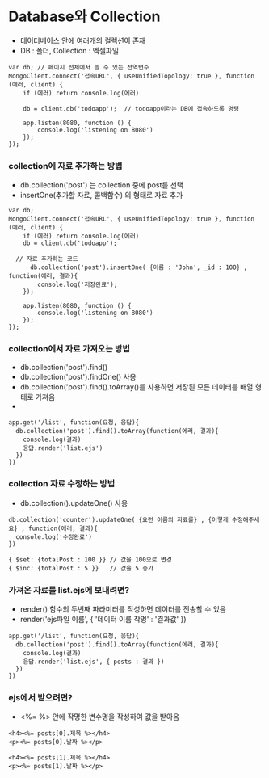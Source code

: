 # Database와 Collection
- 데이터베이스 안에 여러개의 컬렉션이 존재
- DB : 폴더, Collection : 엑셀파일

```
var db; // 페이지 전체에서 쓸 수 있는 전역변수
MongoClient.connect('접속URL', { useUnifiedTopology: true }, function (에러, client) {
	if (에러) return console.log(에러)
  
	db = client.db('todoapp');  // todoapp이라는 DB에 접속하도록 명령

	app.listen(8080, function () {
		console.log('listening on 8080')
	});
});
```

###  collection에 자료 추가하는 방법
- db.collection('post') 는 collection 중에 post를 선택
- insertOne(추가할 자료, 콜백함수) 의 형태로 자료 추가
```
var db;
MongoClient.connect('접속URL', { useUnifiedTopology: true }, function (에러, client) {
	if (에러) return console.log(에러)
	db = client.db('todoapp');

  // 자료 추가하는 코드
      db.collection('post').insertOne( {이름 : 'John', _id : 100} , function(에러, 결과){
	    console.log('저장완료'); 
	});

	app.listen(8080, function () {
		console.log('listening on 8080')
	});
});
```

### collection에서 자료 가져오는 방법
- db.collection('post').find()
- db.collection('post').findOne() 사용
- db.collection('post').find().toArray()를 사용하면 저장된 모든 데이터를 배열 형태로 가져옴
- 
```
app.get('/list', function(요청, 응답){
  db.collection('post').find().toArray(function(에러, 결과){
    console.log(결과)
    응답.render('list.ejs')
  })
})
```

### collection 자료 수정하는 방법
- db.collection().updateOne() 사용
```
db.collection('counter').updateOne( {요런 이름의 자료를} , {이렇게 수정해주세요} , function(에러, 결과){
  console.log('수정완료')
})

{ $set: {totalPost : 100 }}	// 값을 100으로 변경
{ $inc: {totalPost : 5 }}	// 값을 5 증가
```






### 가져온 자료를 list.ejs에 보내려면?
- render() 함수의 두번째 파라미터를 작성하면 데이터를 전송할 수 있음
- render('ejs파일 이름', { '데이터 이름 작명' : '결과값' })
```
app.get('/list', function(요청, 응답){
  db.collection('post').find().toArray(function(에러, 결과){
    console.log(결과)
    응답.render('list.ejs', { posts : 결과 })
  })
})
```

### ejs에서 받으려면?
- <%= %> 안에 작명한 변수명을 작성하여 값을 받아옴
```
<h4><%= posts[0].제목 %></h4>
<p><%= posts[0].날짜 %></p>

<h4><%= posts[1].제목 %></h4>
<p><%= posts[1].날짜 %></p>
```















